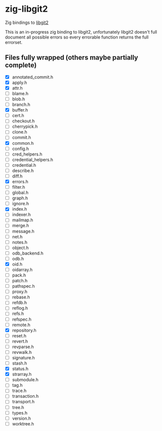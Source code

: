 # zig-libgit2

Zig bindings to [libgit2](https://github.com/libgit2/libgit2)

This is an in-progress zig binding to libgit2, unfortunately libgit2 doesn't full document all possible errors so every errorable function returns the full errorset.

## Files fully wrapped (others maybe partially complete)

- [x] annotated_commit.h
- [x] apply.h
- [x] attr.h
- [ ] blame.h
- [ ] blob.h
- [ ] branch.h
- [x] buffer.h
- [ ] cert.h
- [ ] checkout.h
- [ ] cherrypick.h
- [ ] clone.h
- [ ] commit.h
- [x] common.h
- [ ] config.h
- [ ] cred_helpers.h
- [ ] credential_helpers.h
- [ ] credential.h
- [ ] describe.h
- [ ] diff.h
- [x] errors.h
- [ ] filter.h
- [ ] global.h
- [ ] graph.h
- [ ] ignore.h
- [x] index.h
- [ ] indexer.h
- [ ] mailmap.h
- [ ] merge.h
- [ ] message.h
- [ ] net.h
- [ ] notes.h
- [ ] object.h
- [ ] odb_backend.h
- [ ] odb.h
- [x] oid.h
- [ ] oidarray.h
- [ ] pack.h
- [ ] patch.h
- [ ] pathspec.h
- [ ] proxy.h
- [ ] rebase.h
- [ ] refdb.h
- [ ] reflog.h
- [ ] refs.h
- [ ] refspec.h
- [ ] remote.h
- [x] repository.h
- [ ] reset.h
- [ ] revert.h
- [ ] revparse.h
- [ ] revwalk.h
- [ ] signature.h
- [ ] stash.h
- [x] status.h
- [x] strarray.h
- [ ] submodule.h
- [ ] tag.h
- [ ] trace.h
- [ ] transaction.h
- [ ] transport.h
- [ ] tree.h
- [ ] types.h
- [ ] version.h
- [ ] worktree.h
